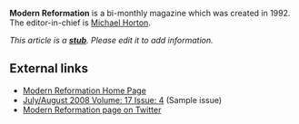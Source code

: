 **Modern Reformation** is a bi-monthly magazine which was created
in 1992. The editor-in-chief is
[Michael Horton](Michael_Horton "Michael Horton").

*This article is a **[stub](http://www.theopedia.com/Category:Theopedia_stubs "Category:Theopedia stubs")**. Please edit it to add information.*
## External links

-   [Modern Reformation Home Page](http://www.modernreformation.org/default.php?page=main&var1=Home)
-   [July/August 2008 Volume: 17 Issue: 4](http://www.modernreformation.org/default.php?page=issuedisplay&var1=IssRead&var2=100)
    (Sample issue)
-   [Modern Reformation page on Twitter](http://twitter.com/ModRef)



